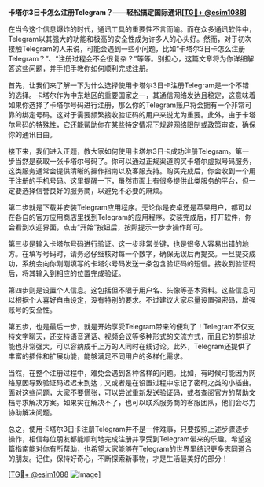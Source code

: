 **卡塔尔3日卡怎么注册Telegram？——轻松搞定国际通讯[[TG💪+ @esim1088](https://t.me/s/esim1088)]**

在当今这个信息爆炸的时代，通讯工具的重要性不言而喻。而在众多通讯软件中，Telegram以其强大的功能和极高的安全性成为许多人的心头好。然而，对于初次接触Telegram的人来说，可能会遇到一些小问题，比如“卡塔尔3日卡怎么注册Telegram？”、“注册过程会不会很复杂？”等等。别担心，这篇文章将为你详细解答这些问题，并手把手教你如何顺利完成注册。

首先，让我们来了解一下为什么选择使用卡塔尔3日卡注册Telegram是一个不错的选择。卡塔尔作为中东地区的重要国家之一，其通信网络发达且稳定，这意味着如果你选择了卡塔尔号码进行注册，那么你的Telegram账户将会拥有一个非常可靠的绑定号码。这对于需要频繁接收验证码的用户来说尤为重要。此外，由于卡塔尔号码的特殊性，它还能帮助你在某些特定情况下规避网络限制或政策审查，确保你的通讯自由。

接下来，我们进入正题，教大家如何使用卡塔尔3日卡成功注册Telegram。第一步当然是获取一张卡塔尔号码了。你可以通过正规渠道购买卡塔尔虚拟号码服务，这类服务通常会提供清晰的操作指南以及客服支持。购买完成后，你会收到一个用于注册的手机号码。这里提醒一下，虽然市面上有很多提供此类服务的平台，但一定要选择信誉良好的服务商，以避免不必要的麻烦。

第二步就是下载并安装Telegram应用程序。无论你是安卓还是苹果用户，都可以在各自的官方应用商店里找到Telegram的应用程序。安装完成后，打开软件，你会看到欢迎界面，点击“开始”按钮后，按照提示一步步操作即可。

第三步是输入卡塔尔号码进行验证。这一步非常关键，也是很多人容易出错的地方。在填写号码时，请务必仔细核对每一个数字，确保无误后再提交。一旦提交成功，系统会向你刚刚填写的卡塔尔号码发送一条包含验证码的短信。接收到验证码后，将其输入到相应的位置完成验证。

第四步则是设置个人信息。这包括但不限于用户名、头像等基本资料。这些信息可以根据个人喜好自由设定，没有特别的要求。不过建议大家尽量设置强密码，增强账号的安全性。

第五步，也是最后一步，就是开始享受Telegram带来的便利了！Telegram不仅支持文字聊天，还支持语音通话、视频会议等多种形式的交流方式，而且它的群组功能也非常强大，可以容纳成千上万的人同时在线讨论。此外，Telegram还提供了丰富的插件和扩展功能，能够满足不同用户的多样化需求。

当然，在整个注册过程中，难免会遇到各种各样的问题。比如，有时候可能因为网络原因导致验证码迟迟未到达；又或者是在设置过程中忘记了密码之类的小插曲。面对这些问题，大家不要慌张，可以尝试重新发送验证码，或者查阅官方的帮助文档寻求解决方案。如果实在解决不了，也可以联系服务商的客服团队，他们会尽力协助解决问题。

总之，使用卡塔尔3日卡注册Telegram并不是一件难事，只要按照上述步骤逐步操作，相信每位朋友都能顺利地完成注册并享受到Telegram带来的乐趣。希望这篇指南能对你有所帮助，也希望大家能够在Telegram的世界里结识更多志同道合的朋友。记住，保持好奇心，不断探索新事物，才是生活最美好的部分！

[[TG💪+ @esim1088](https://t.me/s/esim1088) ![Image](https://i.postimg.cc/4NQfJmqS/Snipaste-2025-05-13-00-14-12.png)]